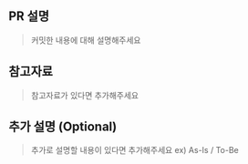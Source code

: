 ## PR 설명

> 커밋한 내용에 대해 설명해주세요

## 참고자료

> 참고자료가 있다면 추가해주세요

## 추가 설명 (Optional)

> 추가로 설명할 내용이 있다면 추가해주세요
> ex) As-Is / To-Be
